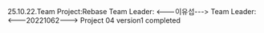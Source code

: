 25.10.22.Team Project:Rebase
Team Leader: <---이유섭--->
Team Leader: <---20221062--->
Project 04 version1 completed